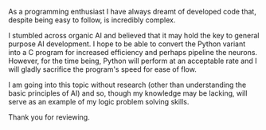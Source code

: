 As a programming enthusiast I have always dreamt of developed code that, despite being easy to follow, is incredibly complex.

I stumbled across organic AI and believed that it may hold the key to general purpose AI development.
I hope to be able to convert the Python variant into a C program for increased efficiency and perhaps pipeline the neurons.
However, for the time being, Python will perform at an acceptable rate and I will gladly sacrifice the program's speed for ease of flow.

I am going into this topic without research (other than understanding the basic principles of AI) and so, though my knowledge may be lacking, will serve as an example of my logic problem solving skills.

Thank you for reviewing.
